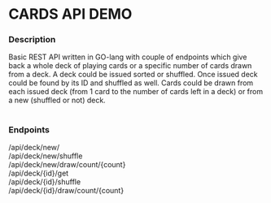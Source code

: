 # CARDS API DEMO

### Description
Basic REST API written in GO-lang with couple of endpoints which give back a whole deck of playing cards or a specific number of cards drawn from a deck. A deck could be issued sorted or shuffled. Once issued deck could be found by its ID and shuffled as well. Cards could be drawn from each issued deck (from 1 card to the number of cards left in a deck) or from a new (shuffled or not) deck.

#
### Endpoints
/api/deck/new/ </br>
/api/deck/new/shuffle </br>
/api/deck/new/draw/count/{count} </br>
/api/deck/{id}/get </br>
/api/deck/{id}/shuffle </br>
/api/deck/{id}/draw/count/{count} </br>

#
